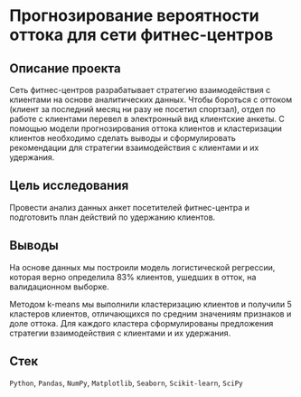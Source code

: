 # Прогнозирование вероятности оттока для сети фитнес-центров

## Описание проекта
Сеть фитнес-центров разрабатывает стратегию взаимодействия с клиентами на основе аналитических данных. Чтобы бороться с оттоком (клиент за последний месяц ни разу не посетил спортзал), отдел по работе с клиентами перевел в электронный вид клиентские анкеты. С помощью модели прогнозирования оттока клиентов и кластеризации клиентов необходимо сделать выводы и сформулировать рекомендации для стратегии взаимодействия с клиентами и их удержания.

## Цель исследования
Провести анализ данных анкет посетителей фитнес-центра и подготовить план действий по удержанию клиентов.

## Выводы
На основе данных мы построили модель логистической регрессии, которая верно определила 83% клиентов, ушедших в отток, на валидационном выборке.

Методом k-means мы выполнили кластеризацию клиентов и получили 5 кластеров клиентов, отличающихся по средним значениям признаков и доле оттока. Для каждого кластера сформулированы предложения стратегии взаимодействия с клиентами и их удержания.

## Стек
`Python`, `Pandas`, `NumPy`, `Matplotlib`, `Seaborn`, `Scikit-learn`, `SciPy`
